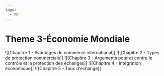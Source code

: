 ```yaml
---
tags:
  - MO
---
```

# Theme 3-Économie Mondiale
![[Chapitre 1 - Avantages du commerce international]]
![[Chapitre 2 - Types de protection commerciale]]
![[Chapitre 3 - Arguments pour et contre le contrôle et la protection des échanges]]
![[Chapitre 4 - Intégration économique]]
![[Chapitre 5 - Taux d'échange]]